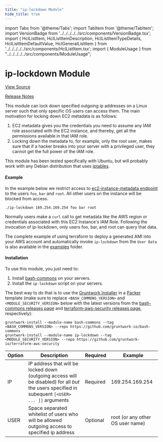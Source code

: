 ```yaml
---
title: "ip-lockdown Module"
hide_title: true
---
```


import Tabs from '@theme/Tabs';
import TabItem from '@theme/TabItem';
import VersionBadge from '../../../../../src/components/VersionBadge.tsx';
import { HclListItem, HclListItemDescription, HclListItemTypeDetails, HclListItemDefaultValue, HclGeneralListItem } from '../../../../../src/components/HclListItem.tsx';
import { ModuleUsage } from "../../../../../src/components/ModuleUsage";

<VersionBadge repoTitle="Security Modules" version="0.71.0" lastModifiedVersion="0.44.10"/>

# ip-lockdown Module

<a href="https://github.com/gruntwork-io/terraform-aws-security/tree/v0.71.0/modules/ip-lockdown" className="link-button" title="View the source code for this module in GitHub.">View Source</a>

<a href="https://github.com/gruntwork-io/terraform-aws-security/releases/tag/v0.44.10" className="link-button" title="Release notes for only versions which impacted this module.">Release Notes</a>

This module can lock down specified outgoing ip addresses on a Linux server such that only specific OS users can access them.
The main motivation for locking down EC2 metadata is as follows:

1.  EC2 metadata gives you the credentials you need to assume any IAM role associated with the EC2 instance, and thereby, get all the permissions available in that IAM role.
2.  Locking down the metadata to, for example, only the root user, makes sure that if a hacker breaks into your server with a privileged user, they cannot get the full power of the IAM role.

This module has been tested specifically with Ubuntu, but will probably work with any Debian distribution that uses [iptables](http://ipset.netfilter.org/iptables.man.html).

#### Example

In the example below we restrict access to [ec2-instance-metadata endpoint](https://docs.aws.amazon.com/AWSEC2/latest/UserGuide/ec2-instance-metadata.html) to the users `foo`, `bar` and `root`. All other users on the instance will be blocked from access.

`./ip-lockdown 169.254.169.254 foo bar root`

Normally users make a `curl` call to get metadata like the AWS region or credentials associated with this EC2 Instance's IAM Role. Following the invocation of ip-lockdown, only users foo, bar, and root can query that data.

The complete example of using terraform to deploy a generated AMI into your AWS account and automatically invoke `ip-lockdown` from the `User Data` is also available in the [examples](https://github.com/gruntwork-io/terraform-aws-security/tree/v0.71.0/examples/ip-lockdown/aws-example) folder.

#### Installation

To use this module, you just need to:

1.  Install [bash-commons](https://github.com/gruntwork-io/bash-commons) on your servers.
2.  Install the `ip-lockdown` script on your servers.

The best way to do that is to use the [Gruntwork Installer](https://github.com/gruntwork-io/gruntwork-installer) in a
[Packer](https://www.packer.io/) template (make sure to replace `<BASH_COMMONS_VERSION>` and
`<MODULE_SECURITY_VERSION>` below with the latest versions from the [bash-commons releases
page](https://github.com/gruntwork-io/bash-commons/releases) and [terraform-aws-security releases
page](https://github.com/gruntwork-io/terraform-aws-security/releases), respectively):

```
gruntwork-install --module-name bash-commons --tag <BASH_COMMONS_VERSION> --repo https://github.com/gruntwork-io/bash-commons
gruntwork-install --module-name ip-lockdown --tag <MODULE_SECURITY_VERSION> --repo https://github.com/gruntwork-io/terraform-aws-security
```

|Option|Description|Required|Example|
|---|---|---|---|
|IP|IP address that will be locked down (outgoing access will be disabled) for all *but* the users specified in subequent `[<USER> ... ]]` arguments|Required|169.254.169.254|
|USER|Space separated whitelist of users who will be allowed outgoing access to specified ip address|Optional|root (or any other OS user name)|


<!-- ##DOCS-SOURCER-START
{
  "originalSources": [
    "https://github.com/gruntwork-io/terraform-aws-security/tree/v0.71.0/modules/ip-lockdown/readme.md",
    "https://github.com/gruntwork-io/terraform-aws-security/tree/v0.71.0/modules/ip-lockdown/variables.tf",
    "https://github.com/gruntwork-io/terraform-aws-security/tree/v0.71.0/modules/ip-lockdown/outputs.tf"
  ],
  "sourcePlugin": "module-catalog-api",
  "hash": "dcda18f586b837df99c0e6a202844d02"
}
##DOCS-SOURCER-END -->
